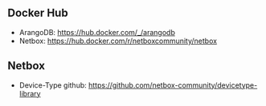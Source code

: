 ## Docker Hub

* ArangoDB: https://hub.docker.com/_/arangodb
* Netbox: https://hub.docker.com/r/netboxcommunity/netbox

## Netbox

* Device-Type github: https://github.com/netbox-community/devicetype-library
